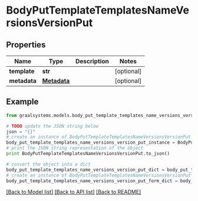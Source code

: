 # BodyPutTemplateTemplatesNameVersionsVersionPut


## Properties

Name | Type | Description | Notes
------------ | ------------- | ------------- | -------------
**template** | **str** |  | [optional] 
**metadata** | [**Metadata**](Metadata.md) |  | [optional] 

## Example

```python
from graalsystems.models.body_put_template_templates_name_versions_version_put import BodyPutTemplateTemplatesNameVersionsVersionPut

# TODO update the JSON string below
json = "{}"
# create an instance of BodyPutTemplateTemplatesNameVersionsVersionPut from a JSON string
body_put_template_templates_name_versions_version_put_instance = BodyPutTemplateTemplatesNameVersionsVersionPut.from_json(json)
# print the JSON string representation of the object
print BodyPutTemplateTemplatesNameVersionsVersionPut.to_json()

# convert the object into a dict
body_put_template_templates_name_versions_version_put_dict = body_put_template_templates_name_versions_version_put_instance.to_dict()
# create an instance of BodyPutTemplateTemplatesNameVersionsVersionPut from a dict
body_put_template_templates_name_versions_version_put_form_dict = body_put_template_templates_name_versions_version_put.from_dict(body_put_template_templates_name_versions_version_put_dict)
```
[[Back to Model list]](../README.md#documentation-for-models) [[Back to API list]](../README.md#documentation-for-api-endpoints) [[Back to README]](../README.md)


